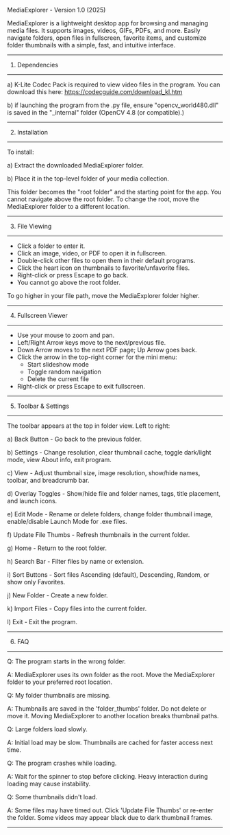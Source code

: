 MediaExplorer - Version 1.0 (2025)

MediaExplorer is a lightweight desktop app for browsing and managing media files. 
It supports images, videos, GIFs, PDFs, and more. Easily navigate folders, open 
files in fullscreen, favorite items, and customize folder thumbnails with a 
simple, fast, and intuitive interface.

------------------------------------------------------------
1. Dependencies
------------------------------------------------------------
a) K-Lite Codec Pack is required to view video files in the program. You can
   download this here: https://codecguide.com/download_kl.htm
   
b) if launching the program from the .py file, ensure "opencv_world480.dll" is saved in the "_internal" folder (OpenCV 4.8 (or compatible).)

------------------------------------------------------------
2. Installation
------------------------------------------------------------

To install:

a) Extract the downloaded MediaExplorer folder.

b) Place it in the top-level folder of your media collection.

This folder becomes the "root folder" and the starting point for the app.
You cannot navigate above the root folder. To change the root, move the 
MediaExplorer folder to a different location.

------------------------------------------------------------
3. File Viewing
------------------------------------------------------------

- Click a folder to enter it.
- Click an image, video, or PDF to open it in fullscreen.
- Double-click other files to open them in their default programs.
- Click the heart icon on thumbnails to favorite/unfavorite files.
- Right-click or press Escape to go back.
- You cannot go above the root folder.

To go higher in your file path, move the MediaExplorer folder higher.

------------------------------------------------------------
4. Fullscreen Viewer
------------------------------------------------------------

- Use your mouse to zoom and pan.
- Left/Right Arrow keys move to the next/previous file.
- Down Arrow moves to the next PDF page; Up Arrow goes back.
- Click the arrow in the top-right corner for the mini menu:
  - Start slideshow mode
  - Toggle random navigation
  - Delete the current file
- Right-click or press Escape to exit fullscreen.

------------------------------------------------------------
5. Toolbar & Settings
------------------------------------------------------------

The toolbar appears at the top in folder view. Left to right:

a) Back Button - Go back to the previous folder.

b) Settings - Change resolution, clear thumbnail cache, toggle dark/light mode, view About info, exit program.

c) View - Adjust thumbnail size, image resolution, show/hide names, toolbar, and breadcrumb bar.

d) Overlay Toggles - Show/hide file and folder names, tags, title placement, and launch icons.

e) Edit Mode - Rename or delete folders, change folder thumbnail image, enable/disable Launch Mode for .exe files.

f) Update File Thumbs - Refresh thumbnails in the current folder.

g) Home - Return to the root folder.

h) Search Bar - Filter files by name or extension.

i) Sort Buttons - Sort files Ascending (default), Descending, Random, or show only Favorites.

j) New Folder - Create a new folder.

k) Import Files - Copy files into the current folder.

l) Exit - Exit the program.

------------------------------------------------------------
6. FAQ
------------------------------------------------------------

Q: The program starts in the wrong folder.

A: MediaExplorer uses its own folder as the root. Move the MediaExplorer folder to your preferred root location.

Q: My folder thumbnails are missing.

A: Thumbnails are saved in the 'folder_thumbs' folder. Do not delete or move it. Moving MediaExplorer to another location breaks thumbnail paths.

Q: Large folders load slowly.

A: Initial load may be slow. Thumbnails are cached for faster access next time.

Q: The program crashes while loading.

A: Wait for the spinner to stop before clicking. Heavy interaction during loading may cause instability.

Q: Some thumbnails didn't load.

A: Some files may have timed out. Click 'Update File Thumbs' or re-enter the folder. Some videos may appear black due to dark thumbnail frames.

------------------------------------------------------------

